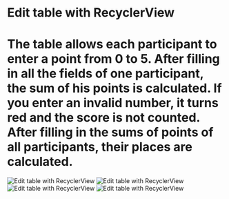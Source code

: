 ﻿# Edit table with RecyclerView
# The table allows each participant to enter a point from 0 to 5. After filling in all the fields of one participant, the sum of his points is calculated. If you enter an invalid number, it turns red and the score is not counted. After filling in the sums of points of all participants, their places are calculated.
 
 <img alt="Edit table with RecyclerView" src="https://i.ibb.co/JCJGDH4/example-1.png">
 <img alt="Edit table with RecyclerView" src="https://i.ibb.co/gVJcmTL/example-2.png">
 <img alt="Edit table with RecyclerView" src="https://i.ibb.co/QfT8Vm0/example-3.png">
 <img alt="Edit table with RecyclerView" src="https://i.ibb.co/JdjyvtK/example-4.png">
